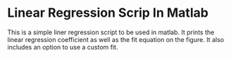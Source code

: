# Linear Regression Scrip In Matlab

This is a simple liner regression script to be used in matlab. It prints the linear regression coefficient as well as the fit equation on the figure. It also includes an option to use a custom fit.
